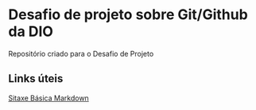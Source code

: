 # Desafio de projeto sobre Git/Github da DIO
Repositório criado para o Desafio de Projeto


## Links úteis
[Sitaxe Básica Markdown](https://www.markdownguide.org/basic-syntax/)
